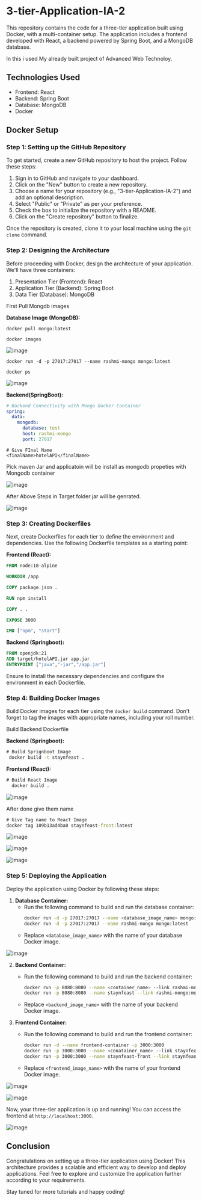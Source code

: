 # 3-tier-Application-IA-2

This repository contains the code for a three-tier application built using Docker, with a multi-container setup. The application includes a frontend developed with React, a backend powered by Spring Boot, and a MongoDB database.

In this i used My already built project of Advanced Web Technoloy.

## Technologies Used

- Frontend: React
- Backend: Spring Boot
- Database: MongoDB
- Docker

## Docker Setup

### Step 1: Setting up the GitHub Repository

To get started, create a new GitHub repository to host the project. Follow these steps:

1. Sign in to GitHub and navigate to your dashboard.
2. Click on the "New" button to create a new repository.
3. Choose a name for your repository (e.g., "3-tier-Application-IA-2") and add an optional description.
4. Select "Public" or "Private" as per your preference.
5. Check the box to initialize the repository with a README.
6. Click on the "Create repository" button to finalize.

Once the repository is created, clone it to your local machine using the `git clone` command.

### Step 2: Designing the Architecture

Before proceeding with Docker, design the architecture of your application. We'll have three containers:

1. Presentation Tier (Frontend): React
2. Application Tier (Backend): Spring Boot
3. Data Tier (Database): MongoDB

First Pull Mongdb images

**Database Image (MongoDB):**

```Pull Image
docker pull mongo:latest
```

```Check Image
docker images
```


![image](https://github.com/rashmi1sec/3-tier-Application-IA-2/assets/167959995/9e5315c6-9d63-45d9-bf5f-7b3bbe21337b)

```Run Container
docker run -d -p 27017:27017 --name rashmi-mongo mongo:latest
```

```Check Running Status
docker ps
```
![image](https://github.com/rashmi1sec/3-tier-Application-IA-2/assets/167959995/88c9dd72-a546-4013-aacf-7c72f9c68f3e)


**Backend(SpringBoot):**
```.yaml file
# Backend Connectivity with Mongo Docker Container
spring:
  data:
    mongodb:
      database: test
      host: rashmi-mongo
      port: 27017
```

```Modify pom.xml file
# Give FInal Name
<finalName>hotelAPI</finalName>
```

Pick maven Jar and applicatoin will be install as mongodb propeties with Mongodb container



![image](https://github.com/rashmi1sec/3-tier-Application-IA-2/assets/167959995/451b800f-6659-43f7-b654-043c4e176f6b)

After Above Steps in Target folder jar will be genrated.

![image](https://github.com/rashmi1sec/3-tier-Application-IA-2/assets/167959995/552fef27-a535-4677-9a2a-4a28cc71102e)


### Step 3: Creating Dockerfiles

Next, create Dockerfiles for each tier to define the environment and dependencies. Use the following Dockerfile templates as a starting point:

**Frontend (React):**
```Dockerfile
FROM node:18-alpine

WORKDIR /app

COPY package.json .

RUN npm install

COPY . .

EXPOSE 3000

CMD ["npm", "start"]
```
**Backend (Springboot):**
```Dockerfile
FROM openjdk:21
ADD target/hotelAPI.jar app.jar
ENTRYPOINT ["java","-jar","/app.jar"]
```




Ensure to install the necessary dependencies and configure the environment in each Dockerfile.

### Step 4: Building Docker Images

Build Docker images for each tier using the `docker build` command. Don't forget to tag the images with appropriate names, including your roll number.

Build Backend Dockerfile


**Backend (Springboot):**
```cmd
# Build Sprignboot Image
 docker build -t staynfeast .

```
**Frontend (React):**
```cmd
# Build React Image
  docker build .


```

![image](https://github.com/rashmi1sec/3-tier-Application-IA-2/assets/167959995/336510b7-c538-4db1-93b6-d53ab4f94ced)

After done give them name

```cmd
# Give Tag name to React Image
docker tag 109b13ad4ba0 staynfeast-front:latest

```

![image](https://github.com/rashmi1sec/3-tier-Application-IA-2/assets/167959995/a9eac2f2-46b0-4f3b-ad06-ff42503b343b)

![image](https://github.com/rashmi1sec/3-tier-Application-IA-2/assets/167959995/be9be744-8acc-4c7c-a11e-f743f6f2e19b)


![image](https://github.com/rashmi1sec/3-tier-Application-IA-2/assets/167959995/0acbe247-c84a-4572-9e57-1a1be322943e)


### Step 5: Deploying the Application

Deploy the application using Docker by following these steps:


  


1. **Database Container:**
   - Run the following command to build and run the database container:
     ```bash
     docker run -d -p 27017:27017 --name <database_image_name> mongo:latest
     docker run -d -p 27017:27017 --name rashmi-mongo mongo:latest
     ```
   - Replace `<database_image_name>` with the name of your database Docker image.
  
![image](https://github.com/rashmi1sec/3-tier-Application-IA-2/assets/167959995/e3193b89-57b6-47da-bbf2-38a01b386ceb)


2. **Backend Container:**
   - Run the following command to build and run the backend container:
     ```bash
     docker run -p 8080:8080 --name <container_name> --link rashmi-mongo:mongo <backend_image_name>
     docker run -p 8080:8080 --name staynfeast --link rashmi-mongo:mongo staynfeast:1.0
     ```
   - Replace `<backend_image_name>` with the name of your backend Docker image.

3. **Frontend Container:**
   - Run the following command to build and run the frontend container:
     ```bash
     docker run -d --name frontend-container -p 3000:3000 
     docker run -p 3000:3000 --name <conatainer_name> --link staynfeast -d <frontend_image_name>
     docker run -p 3000:3000 --name staynfeast-front --link staynfeast -d staynfeast-front:latest
     ```
   - Replace `<frontend_image_name>` with the name of your frontend Docker image.
  

![image](https://github.com/rashmi1sec/3-tier-Application-IA-2/assets/167959995/8a8ccbf6-9101-4723-99f2-3737aea9622f)


![image](https://github.com/rashmi1sec/3-tier-Application-IA-2/assets/167959995/cf4d34a5-e80e-49ed-9578-541cbb866cd9)


Now, your three-tier application is up and running! You can access the frontend at `http://localhost:3000`.

![image](https://github.com/rashmi1sec/3-tier-Application-IA-2/assets/167959995/69137988-de06-471e-8351-58d61a026eb1)


## Conclusion

Congratulations on setting up a three-tier application using Docker! This architecture provides a scalable and efficient way to develop and deploy applications. Feel free to explore and customize the application further according to your requirements.

Stay tuned for more tutorials and happy coding!
